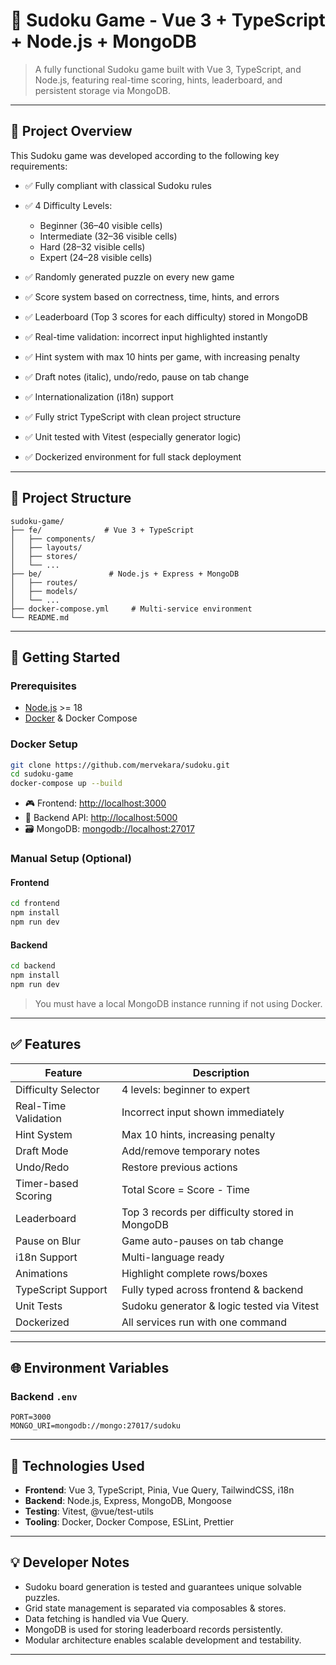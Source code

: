 # 🤹 Sudoku Game - Vue 3 + TypeScript + Node.js + MongoDB

> A fully functional Sudoku game built with Vue 3, TypeScript, and Node.js, featuring real-time scoring, hints, leaderboard, and persistent storage via MongoDB.

---

## 🚀 Project Overview

This Sudoku game was developed according to the following key requirements:

- ✅ Fully compliant with classical Sudoku rules
- ✅ 4 Difficulty Levels:

  - Beginner (36–40 visible cells)
  - Intermediate (32–36 visible cells)
  - Hard (28–32 visible cells)
  - Expert (24–28 visible cells)

- ✅ Randomly generated puzzle on every new game
- ✅ Score system based on correctness, time, hints, and errors
- ✅ Leaderboard (Top 3 scores for each difficulty) stored in MongoDB
- ✅ Real-time validation: incorrect input highlighted instantly
- ✅ Hint system with max 10 hints per game, with increasing penalty
- ✅ Draft notes (italic), undo/redo, pause on tab change
- ✅ Internationalization (i18n) support
- ✅ Fully strict TypeScript with clean project structure
- ✅ Unit tested with Vitest (especially generator logic)
- ✅ Dockerized environment for full stack deployment

---

## 👜 Project Structure

```
sudoku-game/
├── fe/              # Vue 3 + TypeScript
│   ├── components/
│   ├── layouts/
│   ├── stores/
│   └── ...
├── be/               # Node.js + Express + MongoDB
│   ├── routes/
│   ├── models/
│   └── ...
├── docker-compose.yml     # Multi-service environment
└── README.md
```

---

## 🔧 Getting Started

### Prerequisites

- [Node.js](https://nodejs.org/) >= 18
- [Docker](https://www.docker.com/) & Docker Compose

### Docker Setup

```bash
git clone https://github.com/mervekara/sudoku.git
cd sudoku-game
docker-compose up --build
```

- 🎮 Frontend: [http://localhost:3000](http://localhost:3000)
- 📢 Backend API: [http://localhost:5000](http://localhost:5000)
- 🗃️ MongoDB: [mongodb://localhost:27017](mongodb://localhost:27017)

### Manual Setup (Optional)

#### Frontend

```bash
cd frontend
npm install
npm run dev
```

#### Backend

```bash
cd backend
npm install
npm run dev
```

> You must have a local MongoDB instance running if not using Docker.

---

## ✅ Features

| Feature              | Description                                    |
| -------------------- | ---------------------------------------------- |
| Difficulty Selector  | 4 levels: beginner to expert                   |
| Real-Time Validation | Incorrect input shown immediately              |
| Hint System          | Max 10 hints, increasing penalty               |
| Draft Mode           | Add/remove temporary notes                     |
| Undo/Redo            | Restore previous actions                       |
| Timer-based Scoring  | Total Score = Score - Time                     |
| Leaderboard          | Top 3 records per difficulty stored in MongoDB |
| Pause on Blur        | Game auto-pauses on tab change                 |
| i18n Support         | Multi-language ready                           |
| Animations           | Highlight complete rows/boxes                  |
| TypeScript Support   | Fully typed across frontend & backend          |
| Unit Tests           | Sudoku generator & logic tested via Vitest     |
| Dockerized           | All services run with one command              |

---

## 🌐 Environment Variables

### Backend `.env`

```env
PORT=3000
MONGO_URI=mongodb://mongo:27017/sudoku
```

---

## 🧠 Technologies Used

- **Frontend**: Vue 3, TypeScript, Pinia, Vue Query, TailwindCSS, i18n
- **Backend**: Node.js, Express, MongoDB, Mongoose
- **Testing**: Vitest, @vue/test-utils
- **Tooling**: Docker, Docker Compose, ESLint, Prettier

---

## 💡 Developer Notes

- Sudoku board generation is tested and guarantees unique solvable puzzles.
- Grid state management is separated via composables & stores.
- Data fetching is handled via Vue Query.
- MongoDB is used for storing leaderboard records persistently.
- Modular architecture enables scalable development and testability.

---
